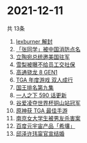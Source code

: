 # 2021-12-11
  共 13条

  <!-- BEGIN -->
  <!-- 最后更新时间:Sat Dec 11 2021 10:11:39 GMT+0000 (Coordinated Universal Time) -->
  1. [lexburner 解封](https://www.zhihu.com/search?q=lex)
1. [「张同学」被中国消防点名](https://www.zhihu.com/search?q=张同学)
1. [立陶宛总统邀美国驻军](https://www.zhihu.com/search?q=立陶宛)
1. [雪梨被曝不给员工交社保](https://www.zhihu.com/search?q=雪梨)
1. [高通骁龙 8 GEN1](https://www.zhihu.com/search?q=骁龙8GEN1)
1. [TGA 年度游戏 双人成行](https://www.zhihu.com/search?q=TGA)
1. [国王排名第九集](https://www.zhihu.com/search?q=国王排名)
1. [一人之下 590 话更新](https://www.zhihu.com/search?q=一人之下)
1. [谷爱凌夺世界杯铜山站冠军](https://www.zhihu.com/search?q=谷爱凌)
1. [原神获 TGA 最佳手游 ](https://www.zhihu.com/search?q=原神)
1. [南京女大学生被男友杀害案](https://www.zhihu.com/search?q=南京女大学生)
1. [百度元宇宙产品「希壤」](https://www.zhihu.com/search?q=希壤)
1. [邱泽许玮甯官宣结婚](https://www.zhihu.com/search?q=邱泽)
  <!-- END -->
  